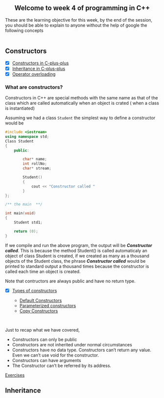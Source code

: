 <h2 align="center"> Welcome to week 4 of programming in C++ </h2>
These are the learning objective for this week, by the end of the session, you should be able to explain to anyone without the help of google the following concepts 


<br>
<br>

## Constructors

* [X] [Constructors in C-plus-plus](https://www.w3schools.com/cpp/cpp_constructors.asp)
* [X] [Inheritance in C-plus-plus](https://www.programiz.com/cpp-programming/inheritance)
* [X] [Operator overloading](https://www.tutorialspoint.com/cplusplus/cpp_overloading.htm)

### What are constructors?

Constructors in C++ are special methods with the same name as that of the class which are called automatically when an object is crated ( when a class is instantiated)

Assuming we had a class ```Student```   the simplest way to define a constructor would be 

```c++
#include <iostream>
using namespace std;
Class Student
{
    public:

        char* name;
        int rollNo;
        char* stream;

        Student()
        {
            cout << "Constructor called "
        }
};

/** the main  **/

int main(void)
{
    Student std1;

    return (0);
}

```

If we compile and run the above program, the output will be  *__Constructor called__*. This is because the method Student() is called automaticaly an object of class Student is created, if we created  as many as a thousand objects of the Student class, the phrase *__Constructor called__*  would be printed to standard output a thousand times because the constructor is called each time an object is created. 

Note that contructors are always public and have no return type.


* [X] [Types of constructors](https://www.google.com/search?q=types+of+constructors+in+cpp) 

    * [Default Constructors](https://www.geeksforgeeks.org/default-constructors-in-cpp/)
    * [Parameterized constructors](https://www.educba.com/parameterized-constructor-in-c-plus-plus/)
    * [Copy Constructors](https://www.geeksforgeeks.org/copy-constructor-in-cpp/)


<br>

Just to recap what we have covered, 
* Constructors can only be public
* Constructors are not inherited under normal circumstances
* Constructors have no data type. Constructors can’t return any value. Even we can’t use void for the constructor.
* Constructors can have arguments
* The Constructor can’t be referred by its address.

[Exercises](../.exercises/week4-exercises.md)


## Inheritance 
